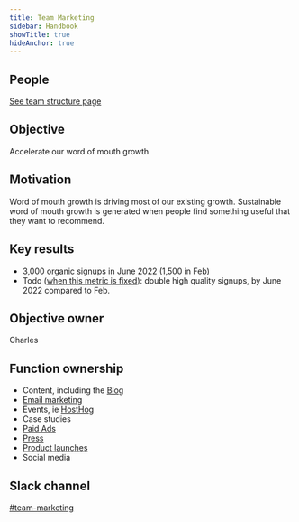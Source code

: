 ```yaml
---
title: Team Marketing
sidebar: Handbook
showTitle: true
hideAnchor: true
---
```


## People

[See team structure page](/handbook/people/team-structure/team-structure)

## Objective

Accelerate our word of mouth growth

## Motivation

Word of mouth growth is driving most of our existing growth. Sustainable word of mouth growth is generated when people find something useful that they want to recommend.

## Key results

- 3,000 [organic signups](https://app.posthog.com/insights/w001ter4) in June 2022 (1,500 in Feb)
- Todo ([when this metric is fixed](https://github.com/PostHog/posthog/issues/8746)): double high quality signups, by June 2022 compared to Feb.

## Objective owner

Charles

## Function ownership

- Content, including the [Blog](/handbook/growth/marketing/blog)
- [Email marketing](/handbook/growth/marketing/newsletter)
- Events, ie [HostHog](/handbook/growth/marketing/hosthogs)
- Case studies
- [Paid Ads](/handbook/growth/marketing/paid)
- [Press](/handbook/growth/marketing/press)
- [Product launches](/handbook/growth/marketing/product-announcements)
- Social media

## Slack channel

[#team-marketing](https://posthog.slack.com/messages/team-marketing)
